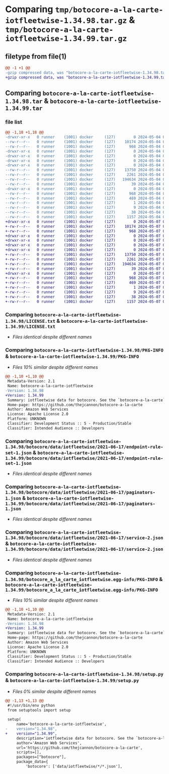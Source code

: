 # Comparing `tmp/botocore-a-la-carte-iotfleetwise-1.34.98.tar.gz` & `tmp/botocore-a-la-carte-iotfleetwise-1.34.99.tar.gz`

## filetype from file(1)

```diff
@@ -1 +1 @@
-gzip compressed data, was "botocore-a-la-carte-iotfleetwise-1.34.98.tar", last modified: Sat May  4 01:01:26 2024, max compression
+gzip compressed data, was "botocore-a-la-carte-iotfleetwise-1.34.99.tar", last modified: Tue May  7 01:02:28 2024, max compression
```

## Comparing `botocore-a-la-carte-iotfleetwise-1.34.98.tar` & `botocore-a-la-carte-iotfleetwise-1.34.99.tar`

### file list

```diff
@@ -1,18 +1,18 @@
-drwxr-xr-x   0 runner    (1001) docker     (127)        0 2024-05-04 01:01:26.778140 botocore-a-la-carte-iotfleetwise-1.34.98/
--rw-r--r--   0 runner    (1001) docker     (127)    10174 2024-05-04 01:01:26.000000 botocore-a-la-carte-iotfleetwise-1.34.98/LICENSE.txt
--rw-r--r--   0 runner    (1001) docker     (127)      968 2024-05-04 01:01:26.778140 botocore-a-la-carte-iotfleetwise-1.34.98/PKG-INFO
-drwxr-xr-x   0 runner    (1001) docker     (127)        0 2024-05-04 01:01:26.778140 botocore-a-la-carte-iotfleetwise-1.34.98/botocore/
-drwxr-xr-x   0 runner    (1001) docker     (127)        0 2024-05-04 01:01:26.778140 botocore-a-la-carte-iotfleetwise-1.34.98/botocore/data/
-drwxr-xr-x   0 runner    (1001) docker     (127)        0 2024-05-04 01:01:26.778140 botocore-a-la-carte-iotfleetwise-1.34.98/botocore/data/iotfleetwise/
-drwxr-xr-x   0 runner    (1001) docker     (127)        0 2024-05-04 01:01:26.778140 botocore-a-la-carte-iotfleetwise-1.34.98/botocore/data/iotfleetwise/2021-06-17/
--rw-r--r--   0 runner    (1001) docker     (127)    13750 2024-05-04 01:01:11.000000 botocore-a-la-carte-iotfleetwise-1.34.98/botocore/data/iotfleetwise/2021-06-17/endpoint-rule-set-1.json
--rw-r--r--   0 runner    (1001) docker     (127)     2261 2024-05-04 01:01:11.000000 botocore-a-la-carte-iotfleetwise-1.34.98/botocore/data/iotfleetwise/2021-06-17/paginators-1.json
--rw-r--r--   0 runner    (1001) docker     (127)   194634 2024-05-04 01:01:11.000000 botocore-a-la-carte-iotfleetwise-1.34.98/botocore/data/iotfleetwise/2021-06-17/service-2.json
--rw-r--r--   0 runner    (1001) docker     (127)       39 2024-05-04 01:01:11.000000 botocore-a-la-carte-iotfleetwise-1.34.98/botocore/data/iotfleetwise/2021-06-17/waiters-2.json
-drwxr-xr-x   0 runner    (1001) docker     (127)        0 2024-05-04 01:01:26.778140 botocore-a-la-carte-iotfleetwise-1.34.98/botocore_a_la_carte_iotfleetwise.egg-info/
--rw-r--r--   0 runner    (1001) docker     (127)      968 2024-05-04 01:01:26.000000 botocore-a-la-carte-iotfleetwise-1.34.98/botocore_a_la_carte_iotfleetwise.egg-info/PKG-INFO
--rw-r--r--   0 runner    (1001) docker     (127)      469 2024-05-04 01:01:26.000000 botocore-a-la-carte-iotfleetwise-1.34.98/botocore_a_la_carte_iotfleetwise.egg-info/SOURCES.txt
--rw-r--r--   0 runner    (1001) docker     (127)        1 2024-05-04 01:01:26.000000 botocore-a-la-carte-iotfleetwise-1.34.98/botocore_a_la_carte_iotfleetwise.egg-info/dependency_links.txt
--rw-r--r--   0 runner    (1001) docker     (127)        9 2024-05-04 01:01:26.000000 botocore-a-la-carte-iotfleetwise-1.34.98/botocore_a_la_carte_iotfleetwise.egg-info/top_level.txt
--rw-r--r--   0 runner    (1001) docker     (127)       38 2024-05-04 01:01:26.778140 botocore-a-la-carte-iotfleetwise-1.34.98/setup.cfg
--rw-r--r--   0 runner    (1001) docker     (127)     1157 2024-05-04 01:01:26.000000 botocore-a-la-carte-iotfleetwise-1.34.98/setup.py
+drwxr-xr-x   0 runner    (1001) docker     (127)        0 2024-05-07 01:02:28.832097 botocore-a-la-carte-iotfleetwise-1.34.99/
+-rw-r--r--   0 runner    (1001) docker     (127)    10174 2024-05-07 01:02:28.000000 botocore-a-la-carte-iotfleetwise-1.34.99/LICENSE.txt
+-rw-r--r--   0 runner    (1001) docker     (127)      968 2024-05-07 01:02:28.832097 botocore-a-la-carte-iotfleetwise-1.34.99/PKG-INFO
+drwxr-xr-x   0 runner    (1001) docker     (127)        0 2024-05-07 01:02:28.832097 botocore-a-la-carte-iotfleetwise-1.34.99/botocore/
+drwxr-xr-x   0 runner    (1001) docker     (127)        0 2024-05-07 01:02:28.832097 botocore-a-la-carte-iotfleetwise-1.34.99/botocore/data/
+drwxr-xr-x   0 runner    (1001) docker     (127)        0 2024-05-07 01:02:28.832097 botocore-a-la-carte-iotfleetwise-1.34.99/botocore/data/iotfleetwise/
+drwxr-xr-x   0 runner    (1001) docker     (127)        0 2024-05-07 01:02:28.832097 botocore-a-la-carte-iotfleetwise-1.34.99/botocore/data/iotfleetwise/2021-06-17/
+-rw-r--r--   0 runner    (1001) docker     (127)    13750 2024-05-07 01:02:10.000000 botocore-a-la-carte-iotfleetwise-1.34.99/botocore/data/iotfleetwise/2021-06-17/endpoint-rule-set-1.json
+-rw-r--r--   0 runner    (1001) docker     (127)     2261 2024-05-07 01:02:10.000000 botocore-a-la-carte-iotfleetwise-1.34.99/botocore/data/iotfleetwise/2021-06-17/paginators-1.json
+-rw-r--r--   0 runner    (1001) docker     (127)   194634 2024-05-07 01:02:10.000000 botocore-a-la-carte-iotfleetwise-1.34.99/botocore/data/iotfleetwise/2021-06-17/service-2.json
+-rw-r--r--   0 runner    (1001) docker     (127)       39 2024-05-07 01:02:10.000000 botocore-a-la-carte-iotfleetwise-1.34.99/botocore/data/iotfleetwise/2021-06-17/waiters-2.json
+drwxr-xr-x   0 runner    (1001) docker     (127)        0 2024-05-07 01:02:28.832097 botocore-a-la-carte-iotfleetwise-1.34.99/botocore_a_la_carte_iotfleetwise.egg-info/
+-rw-r--r--   0 runner    (1001) docker     (127)      968 2024-05-07 01:02:28.000000 botocore-a-la-carte-iotfleetwise-1.34.99/botocore_a_la_carte_iotfleetwise.egg-info/PKG-INFO
+-rw-r--r--   0 runner    (1001) docker     (127)      469 2024-05-07 01:02:28.000000 botocore-a-la-carte-iotfleetwise-1.34.99/botocore_a_la_carte_iotfleetwise.egg-info/SOURCES.txt
+-rw-r--r--   0 runner    (1001) docker     (127)        1 2024-05-07 01:02:28.000000 botocore-a-la-carte-iotfleetwise-1.34.99/botocore_a_la_carte_iotfleetwise.egg-info/dependency_links.txt
+-rw-r--r--   0 runner    (1001) docker     (127)        9 2024-05-07 01:02:28.000000 botocore-a-la-carte-iotfleetwise-1.34.99/botocore_a_la_carte_iotfleetwise.egg-info/top_level.txt
+-rw-r--r--   0 runner    (1001) docker     (127)       38 2024-05-07 01:02:28.832097 botocore-a-la-carte-iotfleetwise-1.34.99/setup.cfg
+-rw-r--r--   0 runner    (1001) docker     (127)     1157 2024-05-07 01:02:28.000000 botocore-a-la-carte-iotfleetwise-1.34.99/setup.py
```

### Comparing `botocore-a-la-carte-iotfleetwise-1.34.98/LICENSE.txt` & `botocore-a-la-carte-iotfleetwise-1.34.99/LICENSE.txt`

 * *Files identical despite different names*

### Comparing `botocore-a-la-carte-iotfleetwise-1.34.98/PKG-INFO` & `botocore-a-la-carte-iotfleetwise-1.34.99/PKG-INFO`

 * *Files 10% similar despite different names*

```diff
@@ -1,10 +1,10 @@
 Metadata-Version: 2.1
 Name: botocore-a-la-carte-iotfleetwise
-Version: 1.34.98
+Version: 1.34.99
 Summary: iotfleetwise data for botocore. See the `botocore-a-la-carte` package for more info.
 Home-page: https://github.com/thejcannon/botocore-a-la-carte
 Author: Amazon Web Services
 License: Apache License 2.0
 Platform: UNKNOWN
 Classifier: Development Status :: 5 - Production/Stable
 Classifier: Intended Audience :: Developers
```

### Comparing `botocore-a-la-carte-iotfleetwise-1.34.98/botocore/data/iotfleetwise/2021-06-17/endpoint-rule-set-1.json` & `botocore-a-la-carte-iotfleetwise-1.34.99/botocore/data/iotfleetwise/2021-06-17/endpoint-rule-set-1.json`

 * *Files identical despite different names*

### Comparing `botocore-a-la-carte-iotfleetwise-1.34.98/botocore/data/iotfleetwise/2021-06-17/paginators-1.json` & `botocore-a-la-carte-iotfleetwise-1.34.99/botocore/data/iotfleetwise/2021-06-17/paginators-1.json`

 * *Files identical despite different names*

### Comparing `botocore-a-la-carte-iotfleetwise-1.34.98/botocore/data/iotfleetwise/2021-06-17/service-2.json` & `botocore-a-la-carte-iotfleetwise-1.34.99/botocore/data/iotfleetwise/2021-06-17/service-2.json`

 * *Files identical despite different names*

### Comparing `botocore-a-la-carte-iotfleetwise-1.34.98/botocore_a_la_carte_iotfleetwise.egg-info/PKG-INFO` & `botocore-a-la-carte-iotfleetwise-1.34.99/botocore_a_la_carte_iotfleetwise.egg-info/PKG-INFO`

 * *Files 10% similar despite different names*

```diff
@@ -1,10 +1,10 @@
 Metadata-Version: 2.1
 Name: botocore-a-la-carte-iotfleetwise
-Version: 1.34.98
+Version: 1.34.99
 Summary: iotfleetwise data for botocore. See the `botocore-a-la-carte` package for more info.
 Home-page: https://github.com/thejcannon/botocore-a-la-carte
 Author: Amazon Web Services
 License: Apache License 2.0
 Platform: UNKNOWN
 Classifier: Development Status :: 5 - Production/Stable
 Classifier: Intended Audience :: Developers
```

### Comparing `botocore-a-la-carte-iotfleetwise-1.34.98/setup.py` & `botocore-a-la-carte-iotfleetwise-1.34.99/setup.py`

 * *Files 0% similar despite different names*

```diff
@@ -1,13 +1,13 @@
 #!/usr/bin/env python
 from setuptools import setup
 
 setup(
     name='botocore-a-la-carte-iotfleetwise',
-    version="1.34.98",
+    version="1.34.99",
     description='iotfleetwise data for botocore. See the `botocore-a-la-carte` package for more info.',
     author='Amazon Web Services',
     url='https://github.com/thejcannon/botocore-a-la-carte',
     scripts=[],
     packages=["botocore"],
     package_data={
         'botocore': ['data/iotfleetwise/*/*.json'],
```

